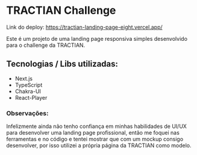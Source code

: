 # TRACTIAN Challenge

Link do deploy: https://tractian-landing-page-eight.vercel.app/

Este é um projeto de uma landing page responsiva simples desenvolvido para o challenge da TRACTIAN.

## Tecnologias / Libs utilizadas:

- Next.js
- TypeScript
- Chakra-UI
- React-Player

### Observações:

Infelizmente ainda não tenho confiança em minhas habilidades de UI/UX para desenvolver uma landing page profissional, então me foquei nas ferramentas e no código e tentei mostrar que com um mockup consigo desenvolver, por isso utilizei a própria página da TRACTIAN como modelo.
